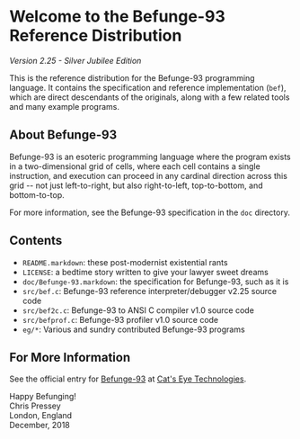 Welcome to the Befunge-93 Reference Distribution
================================================

_Version 2.25 - Silver Jubilee Edition_

This is the reference distribution for the Befunge-93 programming language.
It contains the specification and reference implementation (`bef`), which
are direct descendants of the originals, along with a few related tools and
many example programs.

About Befunge-93
----------------

Befunge-93 is an esoteric programming language where the program exists in a
two-dimensional grid of cells, where each cell contains a single instruction,
and execution can proceed in any cardinal direction across this grid -- not
just left-to-right, but also right-to-left, top-to-bottom, and bottom-to-top.

For more information, see the Befunge-93 specification in the `doc` directory.

Contents
--------

*   `README.markdown`: these post-modernist existential rants
*   `LICENSE`: a bedtime story written to give your lawyer sweet dreams
*   `doc/Befunge-93.markdown`: the specification for Befunge-93, such as it is
*   `src/bef.c`: Befunge-93 reference interpreter/debugger v2.25 source code
*   `src/bef2c.c`: Befunge-93 to ANSI C compiler v1.0 source code
*   `src/befprof.c`: Befunge-93 profiler v1.0 source code
*   `eg/*`: Various and sundry contributed Befunge-93 programs

For More Information
--------------------

See the official entry for [Befunge-93][] at [Cat's Eye Technologies][].

[Befunge-93]: http://catseye.tc/node/Befunge-93
[Cat's Eye Technologies]: http://catseye.tc/

Happy Befunging!  
Chris Pressey  
London, England  
December, 2018
